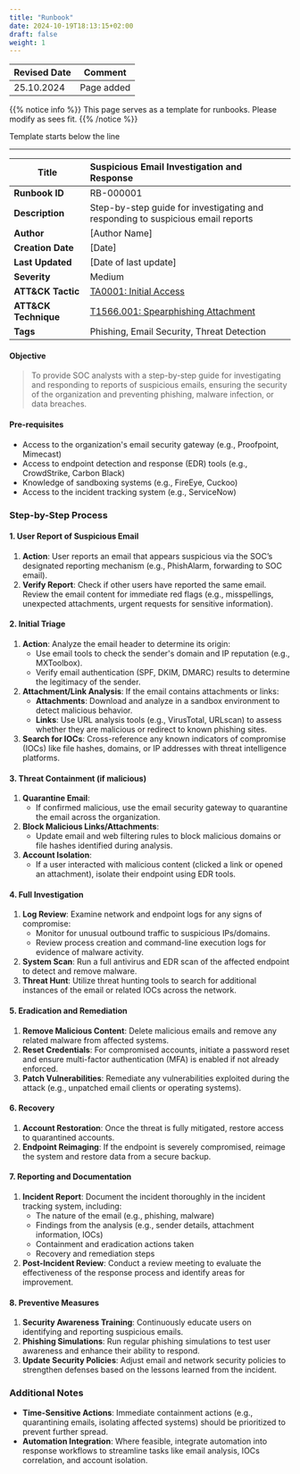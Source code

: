 ```yaml
---
title: "Runbook"
date: 2024-10-19T18:13:15+02:00
draft: false
weight: 1
---
```


| Revised Date | Comment |
| ------------ | ------- |
| 25.10.2024   | Page added | 

{{% notice info %}} 
This page serves as a template for runbooks. Please modify as sees fit.
{{% /notice %}}

Template starts below the line

---

| **Title**          | Suspicious Email Investigation and Response |
| ------------------ |:------------------------------------------- |
| **Runbook ID**     | RB-000001                                   |
| **Description**    | Step-by-step guide for investigating and responding to suspicious email reports |
| **Author**         | [Author Name]                               |
| **Creation Date**  | [Date]                                      |
| **Last Updated**   | [Date of last update]                       |
| **Severity**       | Medium                                      |
| **ATT&amp;CK Tactic**   | [TA0001: Initial Access](https://attack.mitre.org/tactics/TA0001) |
| **ATT&amp;CK Technique**| [T1566.001: Spearphishing Attachment](https://attack.mitre.org/techniques/T1566/001) |
| **Tags**           | Phishing, Email Security, Threat Detection  |

#### Objective

> To provide SOC analysts with a step-by-step guide for investigating and responding to reports of suspicious emails, ensuring the security of the organization and preventing phishing, malware infection, or data breaches.

#### Pre-requisites

- Access to the organization's email security gateway (e.g., Proofpoint, Mimecast)
- Access to endpoint detection and response (EDR) tools (e.g., CrowdStrike, Carbon Black)
- Knowledge of sandboxing systems (e.g., FireEye, Cuckoo)
- Access to the incident tracking system (e.g., ServiceNow)

### Step-by-Step Process

#### 1. User Report of Suspicious Email

1. **Action**: User reports an email that appears suspicious via the SOC’s designated reporting mechanism (e.g., PhishAlarm, forwarding to SOC email).
2. **Verify Report**: Check if other users have reported the same email. Review the email content for immediate red flags (e.g., misspellings, unexpected attachments, urgent requests for sensitive information).

#### 2. Initial Triage

1. **Action**: Analyze the email header to determine its origin:
    - Use email tools to check the sender's domain and IP reputation (e.g., MXToolbox).
    - Verify email authentication (SPF, DKIM, DMARC) results to determine the legitimacy of the sender.
2. **Attachment/Link Analysis**: If the email contains attachments or links:
    - **Attachments**: Download and analyze in a sandbox environment to detect malicious behavior.
    - **Links**: Use URL analysis tools (e.g., VirusTotal, URLscan) to assess whether they are malicious or redirect to known phishing sites.
3. **Search for IOCs**: Cross-reference any known indicators of compromise (IOCs) like file hashes, domains, or IP addresses with threat intelligence platforms.

#### 3. Threat Containment (if malicious)

1. **Quarantine Email**: 
   - If confirmed malicious, use the email security gateway to quarantine the email across the organization.
2. **Block Malicious Links/Attachments**: 
   - Update email and web filtering rules to block malicious domains or file hashes identified during analysis.
3. **Account Isolation**: 
   - If a user interacted with malicious content (clicked a link or opened an attachment), isolate their endpoint using EDR tools.

#### 4. Full Investigation

1. **Log Review**: Examine network and endpoint logs for any signs of compromise:
    - Monitor for unusual outbound traffic to suspicious IPs/domains.
    - Review process creation and command-line execution logs for evidence of malware activity.
2. **System Scan**: Run a full antivirus and EDR scan of the affected endpoint to detect and remove malware.
3. **Threat Hunt**: Utilize threat hunting tools to search for additional instances of the email or related IOCs across the network.

#### 5. Eradication and Remediation

1. **Remove Malicious Content**: Delete malicious emails and remove any related malware from affected systems.
2. **Reset Credentials**: For compromised accounts, initiate a password reset and ensure multi-factor authentication (MFA) is enabled if not already enforced.
3. **Patch Vulnerabilities**: Remediate any vulnerabilities exploited during the attack (e.g., unpatched email clients or operating systems).

#### 6. Recovery

1. **Account Restoration**: Once the threat is fully mitigated, restore access to quarantined accounts.
2. **Endpoint Reimaging**: If the endpoint is severely compromised, reimage the system and restore data from a secure backup.

#### 7. Reporting and Documentation

1. **Incident Report**: Document the incident thoroughly in the incident tracking system, including:
   - The nature of the email (e.g., phishing, malware)
   - Findings from the analysis (e.g., sender details, attachment information, IOCs)
   - Containment and eradication actions taken
   - Recovery and remediation steps
2. **Post-Incident Review**: Conduct a review meeting to evaluate the effectiveness of the response process and identify areas for improvement.

#### 8. Preventive Measures

1. **Security Awareness Training**: Continuously educate users on identifying and reporting suspicious emails.
2. **Phishing Simulations**: Run regular phishing simulations to test user awareness and enhance their ability to respond.
3. **Update Security Policies**: Adjust email and network security policies to strengthen defenses based on the lessons learned from the incident.

### Additional Notes

- **Time-Sensitive Actions**: Immediate containment actions (e.g., quarantining emails, isolating affected systems) should be prioritized to prevent further spread.
- **Automation Integration**: Where feasible, integrate automation into response workflows to streamline tasks like email analysis, IOCs correlation, and account isolation.